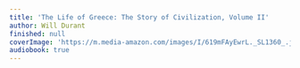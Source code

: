 ```yaml
---
title: 'The Life of Greece: The Story of Civilization, Volume II'
author: Will Durant
finished: null
coverImage: 'https://m.media-amazon.com/images/I/619mFAyEwrL._SL1360_.jpg'
audiobook: true
---
```

